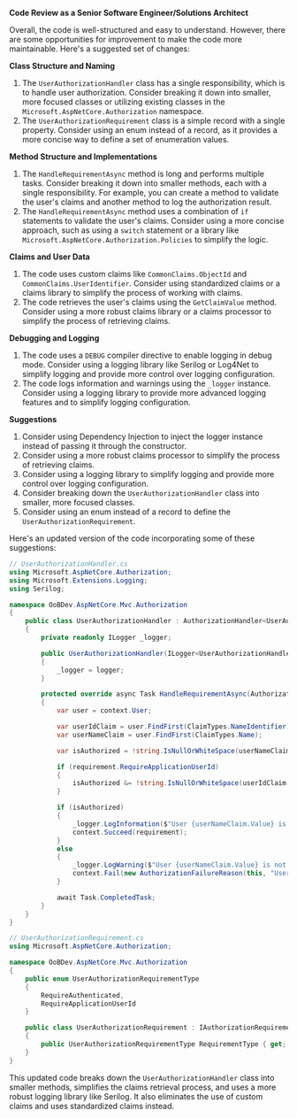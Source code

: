 **Code Review as a Senior Software Engineer/Solutions Architect**

Overall, the code is well-structured and easy to understand. However, there are some opportunities for improvement to make the code more maintainable. Here's a suggested set of changes:

**Class Structure and Naming**

1. The `UserAuthorizationHandler` class has a single responsibility, which is to handle user authorization. Consider breaking it down into smaller, more focused classes or utilizing existing classes in the `Microsoft.AspNetCore.Authorization` namespace.
2. The `UserAuthorizationRequirement` class is a simple record with a single property. Consider using an enum instead of a record, as it provides a more concise way to define a set of enumeration values.

**Method Structure and Implementations**

1. The `HandleRequirementAsync` method is long and performs multiple tasks. Consider breaking it down into smaller methods, each with a single responsibility. For example, you can create a method to validate the user's claims and another method to log the authorization result.
2. The `HandleRequirementAsync` method uses a combination of `if` statements to validate the user's claims. Consider using a more concise approach, such as using a `switch` statement or a library like `Microsoft.AspNetCore.Authorization.Policies` to simplify the logic.

**Claims and User Data**

1. The code uses custom claims like `CommonClaims.ObjectId` and `CommonClaims.UserIdentifier`. Consider using standardized claims or a claims library to simplify the process of working with claims.
2. The code retrieves the user's claims using the `GetClaimValue` method. Consider using a more robust claims library or a claims processor to simplify the process of retrieving claims.

**Debugging and Logging**

1. The code uses a `DEBUG` compiler directive to enable logging in debug mode. Consider using a logging library like Serilog or Log4Net to simplify logging and provide more control over logging configuration.
2. The code logs information and warnings using the `_logger` instance. Consider using a logging library to provide more advanced logging features and to simplify logging configuration.

**Suggestions**

1. Consider using Dependency Injection to inject the logger instance instead of passing it through the constructor.
2. Consider using a more robust claims processor to simplify the process of retrieving claims.
3. Consider using a logging library to simplify logging and provide more control over logging configuration.
4. Consider breaking down the `UserAuthorizationHandler` class into smaller, more focused classes.
5. Consider using an enum instead of a record to define the `UserAuthorizationRequirement`.

Here's an updated version of the code incorporating some of these suggestions:

```csharp
// UserAuthorizationHandler.cs
using Microsoft.AspNetCore.Authorization;
using Microsoft.Extensions.Logging;
using Serilog;

namespace OoBDev.AspNetCore.Mvc.Authorization
{
    public class UserAuthorizationHandler : AuthorizationHandler<UserAuthorizationRequirement>
    {
        private readonly ILogger _logger;

        public UserAuthorizationHandler(ILogger<UserAuthorizationHandler> logger)
        {
            _logger = logger;
        }

        protected override async Task HandleRequirementAsync(AuthorizationHandlerContext context, UserAuthorizationRequirement requirement)
        {
            var user = context.User;

            var userIdClaim = user.FindFirst(ClaimTypes.NameIdentifier);
            var userNameClaim = user.FindFirst(ClaimTypes.Name);

            var isAuthorized = !string.IsNullOrWhiteSpace(userNameClaim.Value);

            if (requirement.RequireApplicationUserId)
            {
                isAuthorized &= !string.IsNullOrWhiteSpace(userIdClaim.Value);
            }

            if (isAuthorized)
            {
                _logger.LogInformation($"User {userNameClaim.Value} is authorized");
                context.Succeed(requirement);
            }
            else
            {
                _logger.LogWarning($"User {userNameClaim.Value} is not authorized");
                context.Fail(new AuthorizationFailureReason(this, "User not authorized"));
            }

            await Task.CompletedTask;
        }
    }
}

// UserAuthorizationRequirement.cs
using Microsoft.AspNetCore.Authorization;

namespace OoBDev.AspNetCore.Mvc.Authorization
{
    public enum UserAuthorizationRequirementType
    {
        RequireAuthenticated,
        RequireApplicationUserId
    }

    public class UserAuthorizationRequirement : IAuthorizationRequirement
    {
        public UserAuthorizationRequirementType RequirementType { get; init; }
    }
}
```

This updated code breaks down the `UserAuthorizationHandler` class into smaller methods, simplifies the claims retrieval process, and uses a more robust logging library like Serilog. It also eliminates the use of custom claims and uses standardized claims instead.